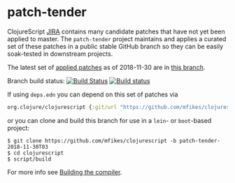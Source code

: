 # patch-tender
ClojureScript [JIRA](https://dev.clojure.org/jira/browse/CLJS) contains many candidate patches that have not yet been applied to master.
The `patch-tender` project maintains and applies a curated set of these patches in a public stable GitHub branch so they can be easily soak-tested in downstream projects.

The latest set of [applied patches](https://github.com/clojure/clojurescript/compare/master...mfikes:patch-tender-2018-11-30T03) as of 2018-11-30 are in [this branch](https://github.com/mfikes/clojurescript/commits/patch-tender-2018-11-30T03).

Branch build status: [![Build Status](https://travis-ci.org/mfikes/clojurescript.svg?branch=patch-tender-2018-11-30T03)](https://travis-ci.org/mfikes/clojurescript) [![Build status](https://ci.appveyor.com/api/projects/status/oggs1yydb8c2t6pa/branch/patch-tender-2018-11-30T03?svg=true)](https://ci.appveyor.com/project/mfikes/clojurescript/branch/patch-tender-2018-11-30T03)

If using `deps.edn` you can depend on this set of patches via
```clojure
org.clojure/clojurescript {:git/url "https://github.com/mfikes/clojurescript" :sha "4431120c3a862e4bc88b39cf3c6013b6aa5741b6"}
```

or you can clone and build this branch for use in a `lein`- or `boot`-based project:

```
$ git clone https://github.com/mfikes/clojurescript -b patch-tender-2018-11-30T03
$ cd clojurescript
$ script/build
```
For more info see [Building the compiler](https://clojurescript.org/community/building).